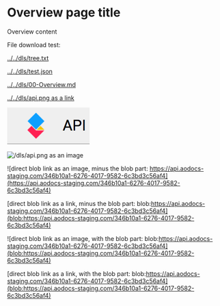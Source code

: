 # Overview page title

Overview content


File download test:


[../../dls/tree.txt](../../dls/tree.txt)

[../../dls/test.json](../../dls/test.json)

[../../dls/00-Overview.md](../../dls/00-Overview.md)

[../../dls/api.png as a link](../../dls/api.png)

![../../dls/api.png as an image](../../dls/api.png)

![/dls/api.png as an image](/dls/api.png)


![direct blob link as an image, minus the blob part: https://api.aodocs-staging.com/346b10a1-6276-4017-9582-6c3bd3c56af4](https://api.aodocs-staging.com/346b10a1-6276-4017-9582-6c3bd3c56af4)

[direct blob link as a link, minus the blob part: blob:https://api.aodocs-staging.com/346b10a1-6276-4017-9582-6c3bd3c56af4](blob:https://api.aodocs-staging.com/346b10a1-6276-4017-9582-6c3bd3c56af4)


![direct blob link as an image, with the blob part: blob:https://api.aodocs-staging.com/346b10a1-6276-4017-9582-6c3bd3c56af4](blob:https://api.aodocs-staging.com/346b10a1-6276-4017-9582-6c3bd3c56af4)

[direct blob link as a link, with the blob part: blob:https://api.aodocs-staging.com/346b10a1-6276-4017-9582-6c3bd3c56af4](blob:https://api.aodocs-staging.com/346b10a1-6276-4017-9582-6c3bd3c56af4)


